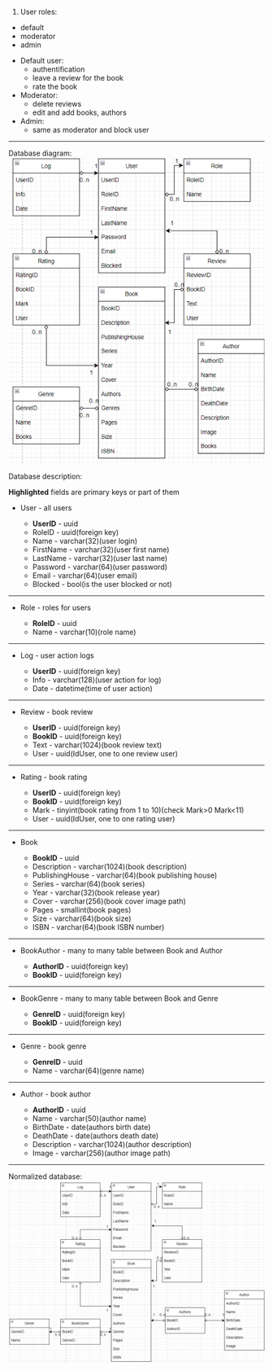 1. User roles:
+ default
+ moderator
+ admin
- Default user:
    - authentification
    - leave a review for the book
    - rate the book
- Moderator:
    - delete reviews
    - edit and add books, authors
- Admin:
    - same as moderator and block user
____
Database diagram:
![unnormalized database](https://github.com/neoromaioi/SUBD/raw/main/Picture1.png)


Database description:

**Highlighted** fields are primary keys or part of them

- User - all users

    - **UserID** - uuid
    - RoleID - uuid(foreign key)
    - Name - varchar(32)(user login)
    - FirstName - varchar(32)(user first name)
    - LastName - varchar(32)(user last name)
    - Password - varchar(64)(user password)
    - Email - varchar(64)(user email)
    - Blocked - bool(is the user blocked or not) 
____
- Role - roles for users

    - **RoleID** - uuid
    - Name - varchar(10)(role name)
____
- Log - user action logs

    - **UserID** - uuid(foreign key)
    - Info - varchar(128)(user action for log)
    - Date - datetime(time of user action)
____
- Review - book review

    - **UserID** - uuid(foreign key)
    - **BookID** - uuid(foreign key)
    - Text - varchar(1024)(book review text)
    - User - uuid(IdUser, one to one review user)
____
- Rating - book rating

    - **UserID** - uuid(foreign key)
    - **BookID** - uuid(foreign key)
    - Mark - tinyint(book rating from 1 to 10)(check Mark>0 Mark<11)
    - User - uuid(IdUser, one to one rating user)
____
- Book

    - **BookID** - uuid
    - Description - varchar(1024)(book description)
    - PublishingHouse - varchar(64)(book publishing house)
    - Series - varchar(64)(book series)
    - Year - varchar(32)(book release year)
    - Cover - varchar(256)(book cover image path)
    - Pages - smallint(book pages)
    - Size - varchar(64)(book size)
    - ISBN - varchar(64)(book ISBN number)
____
- BookAuthor - many to many table between Book and Author

    - **AuthorID** - uuid(foreign key)
    - **BookID** - uuid(foreign key)
____
- BookGenre - many to many table between Book and Genre

    - **GenreID** - uuid(foreign key)
    - **BookID** - uuid(foreign key)
____
- Genre - book genre

    - **GenreID** - uuid
    - Name - varchar(64)(genre name)
____
- Author - book author

    - **AuthorID** - uuid
    - Name - varchar(50)(author name)
    - BirthDate - date(authors birth date)
    - DeathDate - date(authors death date)
    - Description - varchar(1024)(author description)
    - Image - varchar(256)(author image path)
____
Normalized database:
![normalized database](https://github.com/neoromaioi/SUBD/raw/main/Picture2.png)